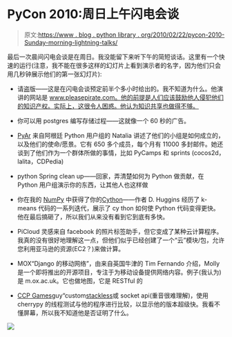# PyCon 2010:周日上午闪电会谈

> 原文:[https://www . blog . python library . org/2010/02/22/pycon-2010-Sunday-morning-lightning-talks/](https://www.blog.pythonlibrary.org/2010/02/22/pycon-2010-sunday-morning-lightning-talks/)

最后一次晨间闪电会谈是在周日。我没能留下来听下午的简短谈话。这里有一个快速的运行(注意，我不能在很多这样的幻灯片上看到演示者的名字，因为他们只会用几秒钟展示他们的第一张幻灯片):

<link rel="File-List" href="file:///C:%5CUsers%5CMike%5CAppData%5CLocal%5CTemp%5Cmsohtmlclip1%5C01%5Cclip_filelist.xml"><link rel="themeData" href="file:///C:%5CUsers%5CMike%5CAppData%5CLocal%5CTemp%5Cmsohtmlclip1%5C01%5Cclip_themedata.thmx"><link rel="colorSchemeMapping" href="file:///C:%5CUsers%5CMike%5CAppData%5CLocal%5CTemp%5Cmsohtmlclip1%5C01%5Cclip_colorschememapping.xml">

*   请盗版——这是在闪电会谈预定前半个多小时给出的。我不知道为什么。他演讲的网站是 www.pleasepirate.com。他的前提是人们应该鼓励他人侵犯他们的知识产权。实际上，这很令人困惑。他认为知识共享也做得不够。

*   你可以用 postgres 编写存储过程——这就像一个 60 秒的广告。

*   [PyAr](http://python.org.ar/pyar/) 来自阿根廷 Python 用户组的 Natalia 讲述了他们的小组是如何成立的，以及他们的使命/愿景。它有 650 多个成员，每个月有 11000 多封邮件。她还谈到了他们作为一个群体所做的事情，比如 PyCamps 和 sprints (cocos2d，lalita，CDPedia)

*   python Spring clean up——回家，弄清楚如何为 Python 做贡献，在 Python 用户组演示你的东西，让其他人也这样做

*   你在我的 [NumPy](http://numpy.scipy.org/) 中获得了你的[Cython](http://www.cython.org/)——作者 D. Huggins 经历了 k-means 代码的一系列迭代，展示了 cy thon 如何使 Python 代码变得更快。他在最后搞砸了，所以我们从来没有看到它到底有多快。

*   PiCloud 灵感来自 facebook 的照片标签助手，但它变成了某种云计算程序。我真的没有很好地理解这一点，但他们似乎已经创建了一个“云”模块/包，允许您利用亚马逊的资源(EC2？)来做计算。

*   MOX“Django 的移动网络”，由来自英国牛津的 Tim Fernando 介绍，Molly 是一个即将推出的开源项目，专注于为移动设备提供网络内容。例子(我认为)是 m.ox.ac.uk。它也做地图，它是 RESTful 的

*   [CCP Games](http://www.ccpgames.com/)guy“custom[stackless](http://www.stackless.com/)或 socket api(重音很难理解)，使用 cherrypy 的线程测试与他的程序进行比较，以显示他的版本超级快。我看不懂屏幕，所以我不知道他是否证明了什么。

![](../Images/c983d7e301b70386083bbcaa4fb85384.png)